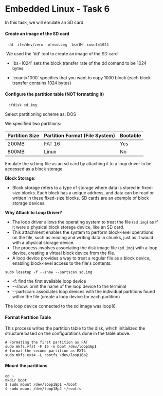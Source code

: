 # Embedded Linux - Task 6

In this task, we will emulate an SD card.

#### Create an image of the SD card

​             `	dd  if=/dev/zero  of=sd.img  bs=1M  count=1024`

​        We used the 'dd' tool to create an image of the SD card

- 'bs=1024' sets the block transfer rate of the dd comand to be 1024 bytes 

- 'count=1000' specifies that you want to copy 1000 block (each block transfer contains 1024 bytes)

  

#### Configure the partition table (NOT formatting it)

​      `  cfdisk sd.img   `

Select partitioning scheme as: DOS

We specified two partitions:

| Partition Size | Partition Format (File System) | Bootable |
| -------------- | ------------------------------ | -------- |
| 200MB          | FAT 16                         | Yes      |
| 800MB          | Linux                          | No       |



Emulate the sd.img file as an sd card by attaching it to a loop driver to be accessed as a block storage

**Block Storage:**

- Block storage refers to a type of storage where data is stored in fixed-size blocks. Each block has a unique address, and data can be read or written in these fixed-size blocks. SD cards are an example of block storage devices.

**Why Attach to Loop Driver?** 

- The loop driver allows the operating system to treat the file (`sd.img`) as if it were a physical block storage device, like an SD card.
- This attachment enables the system to perform block-level operations on the file, such as reading and writing data in chunks, just as it would with a physical storage device.
- The process involves associating the disk image file (`sd.img`) with a loop device, creating a virtual block device from the file.
- A loop device provides a way to treat a regular file as a block device, enabling block-level access to the file's contents.

`sudo losetup -f --show --partscan sd.img`

- -f: find the first available loop device
- --show: print the name of the loop device to the terminal 
- --partscan: associates loop devices with the individual partitions found within the file (create a loop device for each partition)

The loop device connected to the sd image was loop16. 

#### Format Partition Table

This process writes the partition table to the disk, which initialized the structure based on the               configurations done in the table above.

```
# Formating the first partition as FAT
sudo mkfs.vfat -F 16 -n boot /dev/loop16p1
# format the second partition as EXT4
sudo mkfs.ext4 -L rootfs /dev/loop16p2
```

#### Mount the partitions

```
cd ~
mkdir boot 
$ sudo mount /dev/loop18p1 ~/boot
$ sudo mount /dev/loop18p2 ~/rootfs
```

